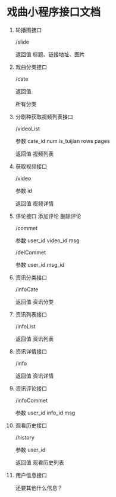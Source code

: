 # 戏曲小程序接口文档

1. 轮播图接口

   /slide

   返回值 标题、链接地址、图片

2. 戏曲分类接口

   /cate

   返回值

   所有分类

3. 分剧种获取视频列表接口

   /videoList

   参数 cate_id num is_tuijian rows pages

   返回值 视频列表

4. 获取视频接口

   /video

   参数 id

   返回值 视频详情

5. 评论接口 添加评论 删除评论

   /commet

   参数 user_id video_id msg

   /delCommet

   参数 user_id msg_id

6. 资讯分类接口

   /infoCate

   返回值 资讯分类

7. 资讯列表接口

   /infoList

   返回值 资讯列表

8. 资讯详情接口

   /info

   返回值 资讯详情

9. 资讯评论接口

   /infoCommet

   参数 user_id info_id msg

10. 观看历史接口

    /history

    参数 user_id

    返回值 观看历史列表

11. 用户信息接口

    还要其他什么信息？